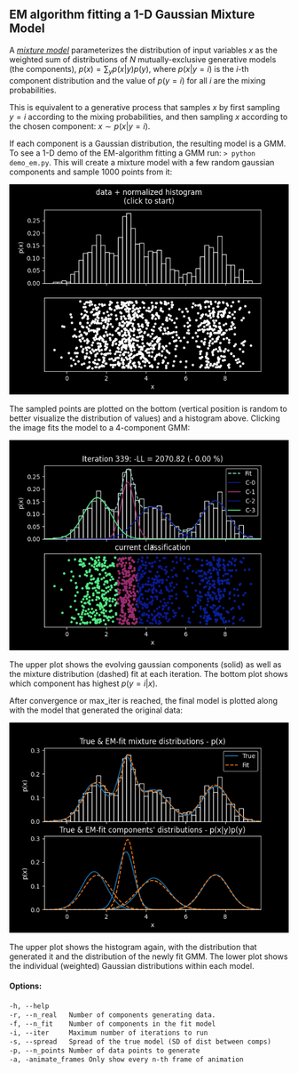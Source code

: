 ## EM algorithm fitting a 1-D Gaussian Mixture Model



A [*mixture model*](https://en.wikipedia.org/wiki/Mixture_model) parameterizes the distribution of input variables $x$ as the weighted sum of distributions of $N$ mutually-exclusive generative models (the components), $p(x) = \sum_{y}p(x|y) p(y)$, where $p(x|y=i)$ is the *i*-th component distribution and the value of $p(y=i)$ for all $i$ are the mixing probabilities.

This is equivalent to a generative process that samples $x$ by first sampling $y=i$ according to the mixing probabilities, and then sampling $x$ according to the chosen component: $x\sim p(x|y=i)$.

If each component is a Gaussian distribution, the resulting model is a GMM.  To see a 1-D demo of the EM-algorithm fitting a GMM run: `> python demo_em.py`.  This will create a mixture model with a few random gaussian components and sample 1000 points from it:

![EM_data](/EM/assets/EM_data.png)

The sampled points are plotted on the bottom (vertical position is random to better visualize the distribution of values) and a histogram above.  Clicking the image fits the model to a 4-component GMM:


![EM_data](/EM/assets/EM_algo.png)

The upper plot shows the evolving gaussian components (solid) as well as the mixture distribution (dashed) fit at each iteration.  The bottom plot shows which component has highest $p(y=i|x)$. 

 After convergence or max_iter is reached, the final model is plotted along with the model that generated the original data:

![EM_data](/EM/assets/EM_final.png)

The upper plot shows the histogram again, with the distribution that generated it and the distribution of the newly fit GMM.  The lower plot shows the individual (weighted) Gaussian distributions within each model.

#### Options:
```
-h, --help     
-r, --n_real   Number of components generating data.
-f, --n_fit    Number of components in the fit model
-i, --iter     Maximum number of iterations to run
-s, --spread   Spread of the true model (SD of dist between comps)
-p, --n_points Number of data points to generate
-a, -animate_frames Only show every n-th frame of animation 
```            

